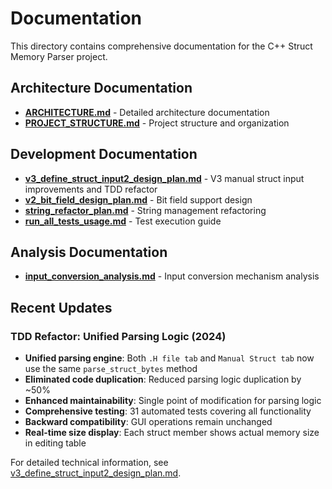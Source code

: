 # Documentation

This directory contains comprehensive documentation for the C++ Struct Memory Parser project.

## Architecture Documentation

- **[ARCHITECTURE.md](architecture/)** - Detailed architecture documentation
- **[PROJECT_STRUCTURE.md](PROJECT_STRUCTURE.md)** - Project structure and organization

## Development Documentation

- **[v3_define_struct_input2_design_plan.md](development/v3_define_struct_input2_design_plan.md)** - V3 manual struct input improvements and TDD refactor
- **[v2_bit_field_design_plan.md](development/v2_bit_field_design_plan.md)** - Bit field support design
- **[string_refactor_plan.md](development/string_refactor_plan.md)** - String management refactoring
- **[run_all_tests_usage.md](development/run_all_tests_usage.md)** - Test execution guide

## Analysis Documentation

- **[input_conversion_analysis.md](analysis/input_conversion_analysis.md)** - Input conversion mechanism analysis

## Recent Updates

### TDD Refactor: Unified Parsing Logic (2024)
- **Unified parsing engine**: Both `.H file tab` and `Manual Struct tab` now use the same `parse_struct_bytes` method
- **Eliminated code duplication**: Reduced parsing logic duplication by ~50%
- **Enhanced maintainability**: Single point of modification for parsing logic
- **Comprehensive testing**: 31 automated tests covering all functionality
- **Backward compatibility**: GUI operations remain unchanged
- **Real-time size display**: Each struct member shows actual memory size in editing table

For detailed technical information, see [v3_define_struct_input2_design_plan.md](development/v3_define_struct_input2_design_plan.md). 